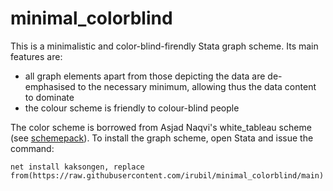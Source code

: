 # minimal_colorblind
This is a minimalistic and color-blind-firendly Stata graph scheme.
Its main features are:
* all graph elements apart from those depicting the data are de-emphasised to the necessary minimum, allowing thus the data content to dominate
* the colour scheme is friendly to colour-blind people  

The color scheme is borrowed from Asjad Naqvi's white_tableau scheme (see [schemepack](https://github.com/asjadnaqvi/stata-schemepack/blob/main/README.md)).
To install the graph scheme, open Stata and issue the command:

``net install kaksongen, replace from(https://raw.githubusercontent.com/irubil/minimal_colorblind/main)``
